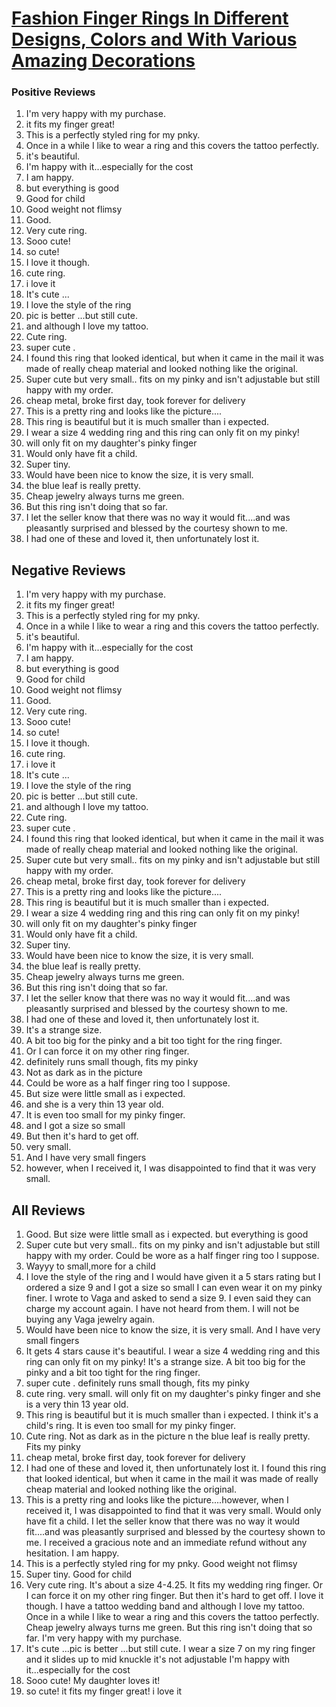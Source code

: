 # [Fashion Finger Rings In Different Designs, Colors and With Various Amazing Decorations](https://products.checkmycream.com/products/Fashion-Finger-Rings-In-Different-Designs-Colors-and-With-Various-Amazing-Decorations.html)

### Positive Reviews

<ol>
      <li>I&#x27;m very happy with my purchase.</li>
      <li>it fits my finger great!</li>
      <li>This is a perfectly styled ring for my pnky.  </li>
      <li>Once in a while I like to wear a ring and this covers the tattoo perfectly.</li>
      <li>it&#x27;s beautiful.</li>
      <li>I&#x27;m happy with it...especially for the cost</li>
      <li>I am happy.</li>
      <li>but everything is good</li>
      <li>Good for child</li>
      <li>Good weight not flimsy</li>
      <li>Good.</li>
      <li>Very cute ring.</li>
      <li>Sooo cute!  </li>
      <li>so cute!</li>
      <li>I love it though.</li>
      <li>cute ring.  </li>
      <li>i love it</li>
      <li>It&#x27;s cute ...</li>
      <li>I love the style of the ring</li>
      <li>pic is better ...but still cute.  </li>
      <li>and although I love my tattoo.</li>
      <li>Cute ring.</li>
      <li>super cute .</li>
      <li>I found this ring that looked identical, but when it came in the mail it was made of really cheap material and looked nothing like the original.</li>
      <li>Super cute but very small.. fits on my pinky and isn&#x27;t adjustable but still happy with my order.</li>
      <li>cheap metal, broke first day, took forever for delivery</li>
      <li>This is a pretty ring and looks like the picture....</li>
      <li>This ring is beautiful but it is much smaller than i expected.</li>
      <li>I wear a size 4 wedding ring and this ring can only fit on my pinky!</li>
      <li>will only fit on my daughter&#x27;s pinky finger</li>
      <li>Would only have fit a child.  </li>
      <li>Super tiny.  </li>
      <li>Would have been nice to know the size, it is very small.</li>
      <li>the blue leaf is really pretty.</li>
      <li>Cheap jewelry always turns me green.</li>
      <li>But this ring isn&#x27;t doing that so far.</li>
      <li>I let the seller know that there was no way it would fit....and was pleasantly surprised and blessed by the courtesy shown to me.  </li>
      <li>I had one of these and loved it, then unfortunately lost it.</li>
</ol>


<h2>Negative Reviews</h2>
<ol>
<li> I&#x27;m very happy with my purchase.</li>
<li> it fits my finger great!</li>
<li> This is a perfectly styled ring for my pnky.  </li>
<li> Once in a while I like to wear a ring and this covers the tattoo perfectly.</li>
<li> it&#x27;s beautiful.</li>
<li> I&#x27;m happy with it...especially for the cost</li>
<li> I am happy.</li>
<li> but everything is good</li>
<li> Good for child</li>
<li> Good weight not flimsy</li>
<li> Good.</li>
<li> Very cute ring.</li>
<li> Sooo cute!  </li>
<li> so cute!</li>
<li> I love it though.</li>
<li> cute ring.  </li>
<li> i love it</li>
<li> It&#x27;s cute ...</li>
<li> I love the style of the ring</li>
<li> pic is better ...but still cute.  </li>
<li> and although I love my tattoo.</li>
<li> Cute ring.</li>
<li> super cute .</li>
<li> I found this ring that looked identical, but when it came in the mail it was made of really cheap material and looked nothing like the original.</li>
<li> Super cute but very small.. fits on my pinky and isn&#x27;t adjustable but still happy with my order.</li>
<li> cheap metal, broke first day, took forever for delivery</li>
<li> This is a pretty ring and looks like the picture....</li>
<li> This ring is beautiful but it is much smaller than i expected.</li>
<li> I wear a size 4 wedding ring and this ring can only fit on my pinky!</li>
<li> will only fit on my daughter&#x27;s pinky finger</li>
<li> Would only have fit a child.  </li>
<li> Super tiny.  </li>
<li> Would have been nice to know the size, it is very small.</li>
<li> the blue leaf is really pretty.</li>
<li> Cheap jewelry always turns me green.</li>
<li> But this ring isn&#x27;t doing that so far.</li>
<li> I let the seller know that there was no way it would fit....and was pleasantly surprised and blessed by the courtesy shown to me.  </li>
<li> I had one of these and loved it, then unfortunately lost it.</li>
<li> It&#x27;s a strange size.</li>
<li> A bit too big for the pinky and a bit too tight for the ring finger.</li>
<li> Or I can force it on my other ring finger.</li>
<li> definitely runs small though, fits my pinky</li>
<li> Not as dark as in the picture</li>
<li> Could be wore as a half finger ring too I suppose.</li>
<li> But size were little small as i expected.</li>
<li> and she is a very thin 13 year old.</li>
<li> It is even too small for my pinky finger.</li>
<li> and I got a size so small</li>
<li> But then it&#x27;s hard to get off.</li>
<li> very small.  </li>
<li> And I have very small fingers</li>
<li> however, when I received it, I was disappointed to find that it was very small.  </li>
</ol>

<h2>All Reviews</h2>

<ol>
    <li> Good. But size were little small as i expected. but everything is good</li>
    <li> Super cute but very small.. fits on my pinky and isn&#x27;t adjustable but still happy with my order. Could be wore as a half finger ring too I suppose.</li>
    <li> Wayyy to small,more for a child</li>
    <li> I love the style of the ring and I would have given it a 5 stars rating but I ordered a size 9 and I got a size so small I can even wear it on my pinky finer.  I wrote to Vaga and asked to send a size 9.  I even said they can charge my account again. I have not heard from them.  I will not be buying any Vaga jewelry again.</li>
    <li> Would have been nice to know the size, it is very small. And I have very small fingers</li>
    <li> It gets 4 stars cause it&#x27;s beautiful. I wear a size 4 wedding ring and this ring can only fit on my pinky! It&#x27;s a strange size. A bit too big for the pinky and a bit too tight for the ring finger.</li>
    <li> super cute . definitely runs small though, fits my pinky</li>
    <li> cute ring.  very small.  will only fit on my daughter&#x27;s pinky finger and she is a very thin 13 year old.</li>
    <li> This ring is beautiful but it is much smaller than i expected. I think it&#x27;s a child&#x27;s ring. It is even too small for my pinky finger.</li>
    <li> Cute ring. Not as dark as in the picture n the blue leaf is really pretty. Fits my pinky</li>
    <li> cheap metal, broke first day, took forever for delivery</li>
    <li> I had one of these and loved it, then unfortunately lost it. I found this ring that looked identical, but when it came in the mail it was made of really cheap material and looked nothing like the original.</li>
    <li> This is a pretty ring and looks like the picture....however, when I received it, I was disappointed to find that it was very small.  Would only have fit a child.  I let the seller know that there was no way it would fit....and was pleasantly surprised and blessed by the courtesy shown to me.  I received a gracious note and an immediate refund without any hesitation. I am happy.</li>
    <li> This is a perfectly styled ring for my pnky.  Good weight not flimsy</li>
    <li> Super tiny.  Good for child</li>
    <li> Very cute ring. It&#x27;s about a size 4-4.25. It fits my wedding ring finger. Or I can force it on my other ring finger. But then it&#x27;s hard to get off. I love it though. I have a tattoo wedding band and although I love my tattoo. Once in a while I like to wear a ring and this covers the tattoo perfectly. Cheap jewelry always turns me green. But this ring isn&#x27;t doing that so far. I&#x27;m very happy with my purchase.</li>
    <li> It&#x27;s cute ...pic is better ...but still cute.  I wear a size 7 on my ring finger and it slides up to mid knuckle  it&#x27;s not adjustable  I&#x27;m happy with it...especially for the cost</li>
    <li> Sooo cute!  My daughter loves it!</li>
    <li> so cute! it fits my finger great! i love it</li>
</ol>




